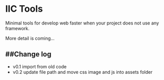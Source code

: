 IIC Tools
=========

Minimal tools for develop web faster when your project does not use any framework.

More detail is coming...

##Change log
---
- v0.1 import from old code
- v0.2 update file path and move css image and js into assets folder